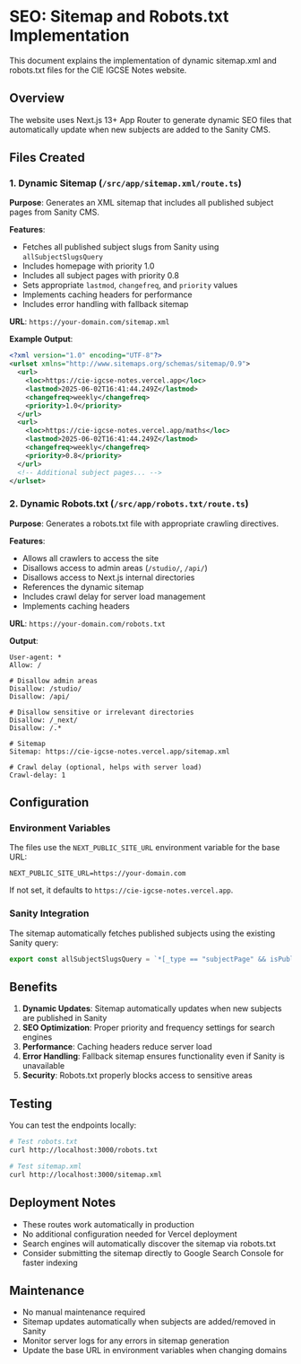 # SEO: Sitemap and Robots.txt Implementation

This document explains the implementation of dynamic sitemap.xml and robots.txt files for the CIE IGCSE Notes website.

## Overview

The website uses Next.js 13+ App Router to generate dynamic SEO files that automatically update when new subjects are added to the Sanity CMS.

## Files Created

### 1. Dynamic Sitemap (`/src/app/sitemap.xml/route.ts`)

**Purpose**: Generates an XML sitemap that includes all published subject pages from Sanity CMS.

**Features**:
- Fetches all published subject slugs from Sanity using `allSubjectSlugsQuery`
- Includes homepage with priority 1.0
- Includes all subject pages with priority 0.8
- Sets appropriate `lastmod`, `changefreq`, and `priority` values
- Implements caching headers for performance
- Includes error handling with fallback sitemap

**URL**: `https://your-domain.com/sitemap.xml`

**Example Output**:
```xml
<?xml version="1.0" encoding="UTF-8"?>
<urlset xmlns="http://www.sitemaps.org/schemas/sitemap/0.9">
  <url>
    <loc>https://cie-igcse-notes.vercel.app</loc>
    <lastmod>2025-06-02T16:41:44.249Z</lastmod>
    <changefreq>weekly</changefreq>
    <priority>1.0</priority>
  </url>
  <url>
    <loc>https://cie-igcse-notes.vercel.app/maths</loc>
    <lastmod>2025-06-02T16:41:44.249Z</lastmod>
    <changefreq>weekly</changefreq>
    <priority>0.8</priority>
  </url>
  <!-- Additional subject pages... -->
</urlset>
```

### 2. Dynamic Robots.txt (`/src/app/robots.txt/route.ts`)

**Purpose**: Generates a robots.txt file with appropriate crawling directives.

**Features**:
- Allows all crawlers to access the site
- Disallows access to admin areas (`/studio/`, `/api/`)
- Disallows access to Next.js internal directories
- References the dynamic sitemap
- Includes crawl delay for server load management
- Implements caching headers

**URL**: `https://your-domain.com/robots.txt`

**Output**:
```
User-agent: *
Allow: /

# Disallow admin areas
Disallow: /studio/
Disallow: /api/

# Disallow sensitive or irrelevant directories
Disallow: /_next/
Disallow: /.*

# Sitemap
Sitemap: https://cie-igcse-notes.vercel.app/sitemap.xml

# Crawl delay (optional, helps with server load)
Crawl-delay: 1
```

## Configuration

### Environment Variables

The files use the `NEXT_PUBLIC_SITE_URL` environment variable for the base URL:

```env
NEXT_PUBLIC_SITE_URL=https://your-domain.com
```

If not set, it defaults to `https://cie-igcse-notes.vercel.app`.

### Sanity Integration

The sitemap automatically fetches published subjects using the existing Sanity query:

```typescript
export const allSubjectSlugsQuery = `*[_type == "subjectPage" && isPublished == true].subjectSlug.current`
```

## Benefits

1. **Dynamic Updates**: Sitemap automatically updates when new subjects are published in Sanity
2. **SEO Optimization**: Proper priority and frequency settings for search engines
3. **Performance**: Caching headers reduce server load
4. **Error Handling**: Fallback sitemap ensures functionality even if Sanity is unavailable
5. **Security**: Robots.txt properly blocks access to sensitive areas

## Testing

You can test the endpoints locally:

```bash
# Test robots.txt
curl http://localhost:3000/robots.txt

# Test sitemap.xml
curl http://localhost:3000/sitemap.xml
```

## Deployment Notes

- These routes work automatically in production
- No additional configuration needed for Vercel deployment
- Search engines will automatically discover the sitemap via robots.txt
- Consider submitting the sitemap directly to Google Search Console for faster indexing

## Maintenance

- No manual maintenance required
- Sitemap updates automatically when subjects are added/removed in Sanity
- Monitor server logs for any errors in sitemap generation
- Update the base URL in environment variables when changing domains 